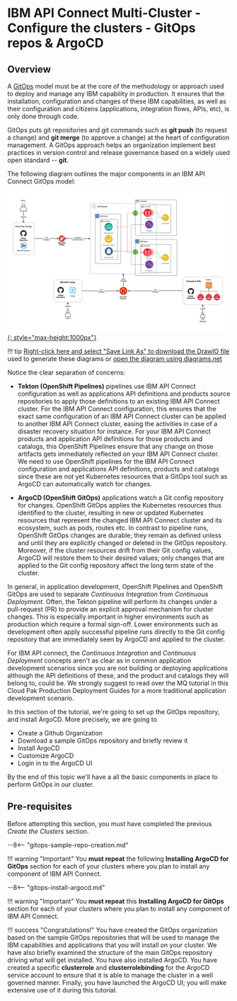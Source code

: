 # IBM API Connect Multi-Cluster - Configure the clusters - GitOps repos & ArgoCD

<!--- cSpell:ignore clusterrole clusterrolebinding -->

## Overview

A [GitOps](https://www.openshift.com/blog/introduction-to-gitops-with-openshift) model must be at the core of the methodology or approach used to deploy and manage any IBM capability in production. It ensures that the installation, configuration and changes of these IBM capabilities, as well as their configuration and citizens (applications, integration flows, APIs, etc), is only done through code.

GitOps puts git repositories and git commands such as **git push** (to request a change) and **git merge** (to approve a change) at the heart of configuration management. A GitOps approach helps an organization implement best practices in version control and release governance based on a widely used open standard -- **git**.

The following diagram outlines the major components in an IBM API Connect GitOps model:

[![gitops](./images/configure-clusters/gitops.png){: style="max-height:1000px"}](https://app.diagrams.net/#Hcloud-native-toolkit%2Fmulti-tenancy-gitops%2Fmaster%2Fdoc%2Fdiagrams%2FAPIC-Multi-Cluster-GitOps.drawio)

!!! tip
    <a href="https://raw.githubusercontent.com/cloud-native-toolkit/multi-tenancy-gitops/master/doc/diagrams/APIC-Multi-Cluster-GitOps.drawio" download>Right-click here and select "Save Link As" to download the DrawIO file</a> used to generate these diagrams or [open the diagram using diagrams.net](https://app.diagrams.net/#Hcloud-native-toolkit%2Fmulti-tenancy-gitops%2Fmaster%2Fdoc%2Fdiagrams%2FAPIC-Multi-Cluster-GitOps.drawio)

Notice the clear separation of concerns:

* **Tekton (OpenShift Pipelines)**  pipelines use IBM API Connect configuration as well as applications API definitions and products source repositories to apply those definitions to an existing IBM API Connect cluster. For the IBM API Connect configuration, this ensures that the exact same configuration of an IBM API Connect cluster can be applied to another IBM API Connect cluster, easing the activities in case of a disaster recovery situation for instance. For your IBM API Connect products and application API definitions for those products and catalogs, this OpenShift Pipelines ensure that any change on those artifacts gets immediately reflected on your IBM API Connect cluster. We need to use OpenShift pipelines for the IBM API Connect configuration and applications API definitions, products and catalogs since these are not yet Kubernetes resources that a GitOps tool such as ArgoCD can automatically watch for changes.

* **ArgoCD (OpenShift GitOps)**  applications watch a Git config repository for changes. OpenShift GitOps applies the Kubernetes resources thus identified to the cluster, resulting in new or updated Kubernetes resources that represent the changed IBM API Connect cluster and its ecosystem, such as pods, routes etc. In contrast to pipeline runs, OpenShift GitOps changes are durable; they remain as defined unless and until they are explicitly changed or deleted in the GitOps repository. Moreover, if the cluster resources drift from their Git config values, ArgoCD will restore them to their desired values; only changes that are applied to
the Git config repository affect the long term state of the cluster.

In general, in application development, OpenShift Pipelines and OpenShift GitOps are used to separate *Continuous Integration* from *Continuous Deployment*. Often, the Tekton pipeline will perform its changes under a pull-request (PR) to provide an explicit approval mechanism for cluster changes. This is especially important in higher environments such as production which require a formal sign-off. Lower environments such as development often apply successful pipeline runs directly to the Git config repository that are immediately seen by ArgoCD and applied to the cluster.

For IBM API connect, the *Continuous Integration* and *Continuous Deployment* concepts aren't as clear as in common application development scenarios since you are not building or deploying applications although the API definitions of these, and the product and catalogs they will belong to, could be. We strongly suggest to read over the MQ tutorial in this Cloud Pak Production Deployment Guides for a more traditional application development scenario.


In this section of the tutorial, we're going to set up the GitOps repository, and install ArgoCD. More precisely, we are going to

* Create a Github Organization
* Download a sample GitOps repository and briefly review it
* Install ArgoCD
* Customize ArgoCD
* Login in to the ArgoCD UI

By the end of this topic we'll have a all the basic components in place to perform GitOps in our cluster.

## Pre-requisites

Before attempting this section, you must have completed the previous *Create the Clusters* section.

--8<-- "gitops-sample-repo-creation.md"

!!! warning "Important"
    You **must repeat** the following **Installing ArgoCD for GitOps** section for each of your clusters where you plan to install any component of IBM API Connect.

--8<-- "gitops-install-argocd.md"

!!! warning "Important"
    You **must repeat** this **Installing ArgoCD for GitOps** section for each of your clusters where you plan to install any component of IBM API Connect.

!!! success "Congratulations!"
    You have created the GitOps organization based on the sample GitOps repositories that will be used to manage the IBM capabilities and applications that you will install on your cluster. We have also briefly examined the structure of the main GitOps repository driving what will get installed. You have also installed ArgoCD. You have created a specific **clusterrole** and **clusterrolebinding** for the ArgoCD service account to ensure that it is able to manage the cluster in a well governed manner. Finally, you have launched the ArgoCD UI; you will make extensive use of it during this tutorial.